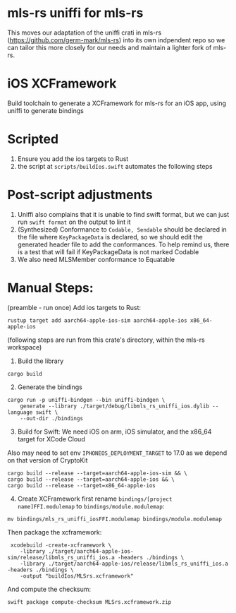 # mls-rs uniffi for mls-rs
This moves our adaptation of the uniffi crati in mls-rs (https://github.com/germ-mark/mls-rs)
into its own indpendent repo so we can tailor this more closely for our needs
and maintain a lighter fork of mls-rs.

# iOS XCFramework
Build toolchain to generate a XCFramework for mls-rs for an iOS app, using uniffi to generate bindings

# Scripted
1. Ensure you add the ios targets to Rust
2. the script at `scripts/buildIos.swift` automates the following steps

# Post-script adjustments
1. Uniffi also complains that it is unable to find swift format, but we can just run `swift format` on the output to lint it
2. (Synthesized) Conformance to `Codable, Sendable` should be declared in the file where `KeyPackageData` is declared, so we should edit the generated header file to add the conformances. To help remind us, there is a test that will fail if KeyPackageData is not marked Codable
3. We also need MLSMember conformance to Equatable 


# Manual Steps:
(preamble - run once)
Add ios targets to Rust:
```
rustup target add aarch64-apple-ios-sim aarch64-apple-ios x86_64-apple-ios
```

(following steps are run from this crate's directory, within the mls-rs workspace)
1. Build the library
```
cargo build
```

2. Generate the bindings 
```
cargo run -p uniffi-bindgen --bin uniffi-bindgen \
	generate --library ./target/debug/libmls_rs_uniffi_ios.dylib --language swift \
	--out-dir ./bindings
```

3. Build for Swift:
We need iOS on arm, iOS simulator, and the x86_64 target for XCode Cloud

Also may need to set env `IPHONEOS_DEPLOYMENT_TARGET` to 17.0 as we depend on
that version of CryptoKit
```
cargo build --release --target=aarch64-apple-ios-sim && \ 
cargo build --release --target=aarch64-apple-ios && \
cargo build --release --target=x86_64-apple-ios
```

4. Create XCFramework
first rename `bindings/[project name]FFI.modulemap` to `bindings/module.modulemap`:
```
mv bindings/mls_rs_uniffi_iosFFI.modulemap bindings/module.modulemap
```


Then package the xcframework:
```
 xcodebuild -create-xcframework \
 	-library ./target/aarch64-apple-ios-sim/release/libmls_rs_uniffi_ios.a -headers ./bindings \
 	-library ./target/aarch64-apple-ios/release/libmls_rs_uniffi_ios.a -headers ./bindings \
 	-output "buildIos/MLSrs.xcframework" 

```

And compute the checksum:
```
swift package compute-checksum MLSrs.xcframework.zip
```